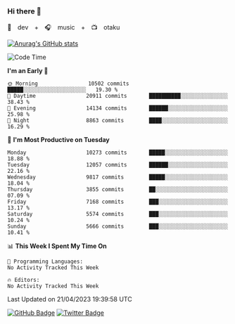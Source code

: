 ### Hi there 👋

🚀　dev　+　🎧　music　+　📺　otaku


[![Anurag's GitHub stats](https://github-readme-stats.vercel.app/api?username=koheitasaka&count_private=true&show_icons=true&theme=monokai)](https://github.com/koheitasaka/github-readme-stats)

<!--START_SECTION:waka-->
![Code Time](http://img.shields.io/badge/Code%20Time-1%2C161%20hrs%2023%20mins-blue)

**I'm an Early 🐤** 

```text
🌞 Morning                10502 commits       █████░░░░░░░░░░░░░░░░░░░░   19.30 % 
🌆 Daytime                20911 commits       ██████████░░░░░░░░░░░░░░░   38.43 % 
🌃 Evening                14134 commits       ██████░░░░░░░░░░░░░░░░░░░   25.98 % 
🌙 Night                  8863 commits        ████░░░░░░░░░░░░░░░░░░░░░   16.29 % 
```
📅 **I'm Most Productive on Tuesday** 

```text
Monday                   10273 commits       █████░░░░░░░░░░░░░░░░░░░░   18.88 % 
Tuesday                  12057 commits       ██████░░░░░░░░░░░░░░░░░░░   22.16 % 
Wednesday                9817 commits        █████░░░░░░░░░░░░░░░░░░░░   18.04 % 
Thursday                 3855 commits        ██░░░░░░░░░░░░░░░░░░░░░░░   07.09 % 
Friday                   7168 commits        ███░░░░░░░░░░░░░░░░░░░░░░   13.17 % 
Saturday                 5574 commits        ███░░░░░░░░░░░░░░░░░░░░░░   10.24 % 
Sunday                   5666 commits        ███░░░░░░░░░░░░░░░░░░░░░░   10.41 % 
```


📊 **This Week I Spent My Time On** 

```text
💬 Programming Languages: 
No Activity Tracked This Week

🔥 Editors: 
No Activity Tracked This Week
```


 Last Updated on 21/04/2023 19:39:58 UTC
<!--END_SECTION:waka-->

[![GitHub Badge](https://img.shields.io/badge/GitHub-100000?style=for-the-badge&logo=github&logoColor=white)](https://github.com/koheitasaka)
[![Twitter Badge](https://img.shields.io/badge/Twitter-1DA1F2?style=for-the-badge&logo=twitter&logoColor=white)](https://twitter.com/sleep_asleep_)
